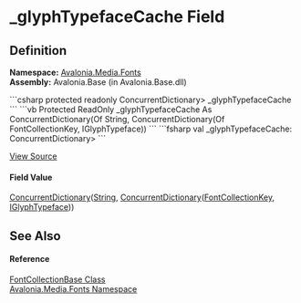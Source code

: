 # _glyphTypefaceCache Field




## Definition
**Namespace:** <a href="N_Avalonia_Media_Fonts">Avalonia.Media.Fonts</a>  
**Assembly:** Avalonia.Base (in Avalonia.Base.dll)

<Tabs groupId="api-code-preview">
<TabItem value="csharp" label="C#">
```csharp
protected readonly ConcurrentDictionary<string, ConcurrentDictionary<FontCollectionKey, IGlyphTypeface?>> _glyphTypefaceCache
```
</TabItem>
<TabItem value="vb" label="VB">
```vb
Protected ReadOnly _glyphTypefaceCache As ConcurrentDictionary(Of String, ConcurrentDictionary(Of FontCollectionKey, IGlyphTypeface))
```
</TabItem>
<TabItem value="fsharp" label="F#">
```fsharp
val _glyphTypefaceCache: ConcurrentDictionary<string, ConcurrentDictionary<FontCollectionKey, IGlyphTypeface>>
```
</TabItem>
</Tabs>



<a href="https://github.com/AvaloniaUI/Avalonia/tree/master/src/Avalonia.Base/Media/Fonts/FontCollectionBase.cs" title="View the source code">View Source</a>



#### Field Value
<a href="https://learn.microsoft.com/dotnet/api/system.collections.concurrent.concurrentdictionary-2" target="_blank" rel="noopener noreferrer">ConcurrentDictionary</a>(<a href="https://learn.microsoft.com/dotnet/api/system.string" target="_blank" rel="noopener noreferrer">String</a>, <a href="https://learn.microsoft.com/dotnet/api/system.collections.concurrent.concurrentdictionary-2" target="_blank" rel="noopener noreferrer">ConcurrentDictionary</a>(<a href="T_Avalonia_Media_Fonts_FontCollectionKey">FontCollectionKey</a>, <a href="T_Avalonia_Media_IGlyphTypeface">IGlyphTypeface</a>))

## See Also


#### Reference
<a href="T_Avalonia_Media_Fonts_FontCollectionBase">FontCollectionBase Class</a>  
<a href="N_Avalonia_Media_Fonts">Avalonia.Media.Fonts Namespace</a>  

